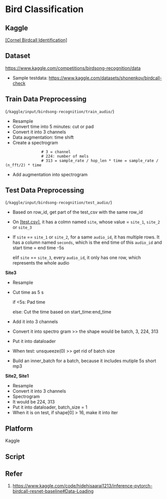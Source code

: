 # Bird Classification
## Kaggle
[[Cornel Birdcall Identification]](https://www.kaggle.com/competitions/birdsong-recognition/overview)

## Dataset
https://www.kaggle.com/competitions/birdsong-recognition/data
- Sample testdata: https://www.kaggle.com/datasets/shonenkov/birdcall-check


## Train Data Preprocessing
(`/kaggle/input/birdsong-recognition/train_audio/`)
- Resample
- Convert time into 5 minutes: cut or pad
- Convert it into 3 channels
- Data augmentation: time shift
- Create a spectrogram
```
                # 3 = channel
                # 224: number of mels
                # 313 = sample_rate / hop_len * time = sample_rate / (n_fft/2) * time
```

- Add augmentation into spectrogram

## Test Data Preprocessing 
(`/kaggle/input/birdsong-recognition/test_audio/`)
- Based on row_id, get part of the test_csv with the same row_id
- On [[test.csv]](`/kaggle/input/birdcall-check/test.csv`), it has a colmn named `site`, whose value = `site_1`, `site_2` or `site_3`
- If `site` == `site_1` or `site_2`, for a same `audio_id`, it has multiple rows. It has a column named `seconds`, which is the end time of this `audio_id` and start time = end time -5s

  elif `site` == `site_3`, every `audio_id`, it only has one row, which represents the whole audio 

<b>Site3</b>
  - Resample
  - Cut time as 5 s

      if <5s: Pad time
      
      else: Cut the time based on start_time:end_time
  - Add it into 3 channels
  - Convert it into spectro gram >> the shape would be batch, 3, 224, 313
  - Put it into dataloader
  - When test: unsqueeze(0) >> get rid of batch size 
  - Build an inner_batch for a batch, because it includes mutiple 5s short mp3 

<b>Site2, Site1</b>
- Resample
- Convert it into 3 channels
- Spectrogram
- It would be 224, 313
- Put it into dataloader, batch_size = 1
- When it is on test, if shape[0] > 16, make it into iter

## Platform
Kaggle 

## Script



## Refer
1. https://www.kaggle.com/code/hidehisaarai1213/inference-pytorch-birdcall-resnet-baseline#Data-Loading
